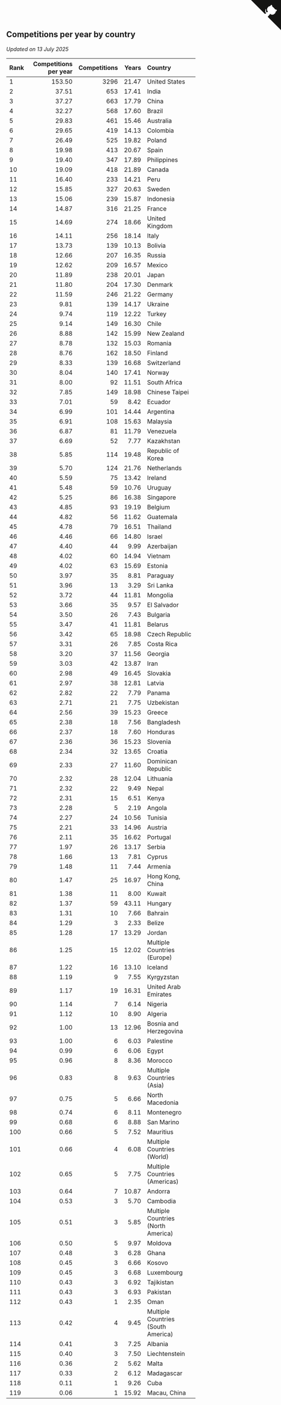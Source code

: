 ## Competitions per year by country

*Updated on 13 July 2025*

| Rank | Competitions per year | Competitions | Years | Country |
| :--- | ---: | ---: | ---: | :--- |
| 1 | 153.50 | 3296 | 21.47 | United States |
| 2 | 37.51 | 653 | 17.41 | India |
| 3 | 37.27 | 663 | 17.79 | China |
| 4 | 32.27 | 568 | 17.60 | Brazil |
| 5 | 29.83 | 461 | 15.46 | Australia |
| 6 | 29.65 | 419 | 14.13 | Colombia |
| 7 | 26.49 | 525 | 19.82 | Poland |
| 8 | 19.98 | 413 | 20.67 | Spain |
| 9 | 19.40 | 347 | 17.89 | Philippines |
| 10 | 19.09 | 418 | 21.89 | Canada |
| 11 | 16.40 | 233 | 14.21 | Peru |
| 12 | 15.85 | 327 | 20.63 | Sweden |
| 13 | 15.06 | 239 | 15.87 | Indonesia |
| 14 | 14.87 | 316 | 21.25 | France |
| 15 | 14.69 | 274 | 18.66 | United Kingdom |
| 16 | 14.11 | 256 | 18.14 | Italy |
| 17 | 13.73 | 139 | 10.13 | Bolivia |
| 18 | 12.66 | 207 | 16.35 | Russia |
| 19 | 12.62 | 209 | 16.57 | Mexico |
| 20 | 11.89 | 238 | 20.01 | Japan |
| 21 | 11.80 | 204 | 17.30 | Denmark |
| 22 | 11.59 | 246 | 21.22 | Germany |
| 23 | 9.81 | 139 | 14.17 | Ukraine |
| 24 | 9.74 | 119 | 12.22 | Turkey |
| 25 | 9.14 | 149 | 16.30 | Chile |
| 26 | 8.88 | 142 | 15.99 | New Zealand |
| 27 | 8.78 | 132 | 15.03 | Romania |
| 28 | 8.76 | 162 | 18.50 | Finland |
| 29 | 8.33 | 139 | 16.68 | Switzerland |
| 30 | 8.04 | 140 | 17.41 | Norway |
| 31 | 8.00 | 92 | 11.51 | South Africa |
| 32 | 7.85 | 149 | 18.98 | Chinese Taipei |
| 33 | 7.01 | 59 | 8.42 | Ecuador |
| 34 | 6.99 | 101 | 14.44 | Argentina |
| 35 | 6.91 | 108 | 15.63 | Malaysia |
| 36 | 6.87 | 81 | 11.79 | Venezuela |
| 37 | 6.69 | 52 | 7.77 | Kazakhstan |
| 38 | 5.85 | 114 | 19.48 | Republic of Korea |
| 39 | 5.70 | 124 | 21.76 | Netherlands |
| 40 | 5.59 | 75 | 13.42 | Ireland |
| 41 | 5.48 | 59 | 10.76 | Uruguay |
| 42 | 5.25 | 86 | 16.38 | Singapore |
| 43 | 4.85 | 93 | 19.19 | Belgium |
| 44 | 4.82 | 56 | 11.62 | Guatemala |
| 45 | 4.78 | 79 | 16.51 | Thailand |
| 46 | 4.46 | 66 | 14.80 | Israel |
| 47 | 4.40 | 44 | 9.99 | Azerbaijan |
| 48 | 4.02 | 60 | 14.94 | Vietnam |
| 49 | 4.02 | 63 | 15.69 | Estonia |
| 50 | 3.97 | 35 | 8.81 | Paraguay |
| 51 | 3.96 | 13 | 3.29 | Sri Lanka |
| 52 | 3.72 | 44 | 11.81 | Mongolia |
| 53 | 3.66 | 35 | 9.57 | El Salvador |
| 54 | 3.50 | 26 | 7.43 | Bulgaria |
| 55 | 3.47 | 41 | 11.81 | Belarus |
| 56 | 3.42 | 65 | 18.98 | Czech Republic |
| 57 | 3.31 | 26 | 7.85 | Costa Rica |
| 58 | 3.20 | 37 | 11.56 | Georgia |
| 59 | 3.03 | 42 | 13.87 | Iran |
| 60 | 2.98 | 49 | 16.45 | Slovakia |
| 61 | 2.97 | 38 | 12.81 | Latvia |
| 62 | 2.82 | 22 | 7.79 | Panama |
| 63 | 2.71 | 21 | 7.75 | Uzbekistan |
| 64 | 2.56 | 39 | 15.23 | Greece |
| 65 | 2.38 | 18 | 7.56 | Bangladesh |
| 66 | 2.37 | 18 | 7.60 | Honduras |
| 67 | 2.36 | 36 | 15.23 | Slovenia |
| 68 | 2.34 | 32 | 13.65 | Croatia |
| 69 | 2.33 | 27 | 11.60 | Dominican Republic |
| 70 | 2.32 | 28 | 12.04 | Lithuania |
| 71 | 2.32 | 22 | 9.49 | Nepal |
| 72 | 2.31 | 15 | 6.51 | Kenya |
| 73 | 2.28 | 5 | 2.19 | Angola |
| 74 | 2.27 | 24 | 10.56 | Tunisia |
| 75 | 2.21 | 33 | 14.96 | Austria |
| 76 | 2.11 | 35 | 16.62 | Portugal |
| 77 | 1.97 | 26 | 13.17 | Serbia |
| 78 | 1.66 | 13 | 7.81 | Cyprus |
| 79 | 1.48 | 11 | 7.44 | Armenia |
| 80 | 1.47 | 25 | 16.97 | Hong Kong, China |
| 81 | 1.38 | 11 | 8.00 | Kuwait |
| 82 | 1.37 | 59 | 43.11 | Hungary |
| 83 | 1.31 | 10 | 7.66 | Bahrain |
| 84 | 1.29 | 3 | 2.33 | Belize |
| 85 | 1.28 | 17 | 13.29 | Jordan |
| 86 | 1.25 | 15 | 12.02 | Multiple Countries (Europe) |
| 87 | 1.22 | 16 | 13.10 | Iceland |
| 88 | 1.19 | 9 | 7.55 | Kyrgyzstan |
| 89 | 1.17 | 19 | 16.31 | United Arab Emirates |
| 90 | 1.14 | 7 | 6.14 | Nigeria |
| 91 | 1.12 | 10 | 8.90 | Algeria |
| 92 | 1.00 | 13 | 12.96 | Bosnia and Herzegovina |
| 93 | 1.00 | 6 | 6.03 | Palestine |
| 94 | 0.99 | 6 | 6.06 | Egypt |
| 95 | 0.96 | 8 | 8.36 | Morocco |
| 96 | 0.83 | 8 | 9.63 | Multiple Countries (Asia) |
| 97 | 0.75 | 5 | 6.66 | North Macedonia |
| 98 | 0.74 | 6 | 8.11 | Montenegro |
| 99 | 0.68 | 6 | 8.88 | San Marino |
| 100 | 0.66 | 5 | 7.52 | Mauritius |
| 101 | 0.66 | 4 | 6.08 | Multiple Countries (World) |
| 102 | 0.65 | 5 | 7.75 | Multiple Countries (Americas) |
| 103 | 0.64 | 7 | 10.87 | Andorra |
| 104 | 0.53 | 3 | 5.70 | Cambodia |
| 105 | 0.51 | 3 | 5.85 | Multiple Countries (North America) |
| 106 | 0.50 | 5 | 9.97 | Moldova |
| 107 | 0.48 | 3 | 6.28 | Ghana |
| 108 | 0.45 | 3 | 6.66 | Kosovo |
| 109 | 0.45 | 3 | 6.68 | Luxembourg |
| 110 | 0.43 | 3 | 6.92 | Tajikistan |
| 111 | 0.43 | 3 | 6.93 | Pakistan |
| 112 | 0.43 | 1 | 2.35 | Oman |
| 113 | 0.42 | 4 | 9.45 | Multiple Countries (South America) |
| 114 | 0.41 | 3 | 7.25 | Albania |
| 115 | 0.40 | 3 | 7.50 | Liechtenstein |
| 116 | 0.36 | 2 | 5.62 | Malta |
| 117 | 0.33 | 2 | 6.12 | Madagascar |
| 118 | 0.11 | 1 | 9.26 | Cuba |
| 119 | 0.06 | 1 | 15.92 | Macau, China |


<a href="https://github.com/JustinTimeCuber/wca_statistics" class="github-corner" aria-label="View source on Github"><svg width="80" height="80" viewBox="0 0 250 250" style="fill:#151513; color:#fff; position: absolute; top: 0; border: 0; right: 0;" aria-hidden="true"><path d="M0,0 L115,115 L130,115 L142,142 L250,250 L250,0 Z"></path><path d="M128.3,109.0 C113.8,99.7 119.0,89.6 119.0,89.6 C122.0,82.7 120.5,78.6 120.5,78.6 C119.2,72.0 123.4,76.3 123.4,76.3 C127.3,80.9 125.5,87.3 125.5,87.3 C122.9,97.6 130.6,101.9 134.4,103.2" fill="currentColor" style="transform-origin: 130px 106px;" class="octo-arm"></path><path d="M115.0,115.0 C114.9,115.1 118.7,116.5 119.8,115.4 L133.7,101.6 C136.9,99.2 139.9,98.4 142.2,98.6 C133.8,88.0 127.5,74.4 143.8,58.0 C148.5,53.4 154.0,51.2 159.7,51.0 C160.3,49.4 163.2,43.6 171.4,40.1 C171.4,40.1 176.1,42.5 178.8,56.2 C183.1,58.6 187.2,61.8 190.9,65.4 C194.5,69.0 197.7,73.2 200.1,77.6 C213.8,80.2 216.3,84.9 216.3,84.9 C212.7,93.1 206.9,96.0 205.4,96.6 C205.1,102.4 203.0,107.8 198.3,112.5 C181.9,128.9 168.3,122.5 157.7,114.1 C157.9,116.9 156.7,120.9 152.7,124.9 L141.0,136.5 C139.8,137.7 141.6,141.9 141.8,141.8 Z" fill="currentColor" class="octo-body"></path></svg></a><style>.github-corner:hover .octo-arm{animation:octocat-wave 560ms ease-in-out}@keyframes octocat-wave{0%,100%{transform:rotate(0)}20%,60%{transform:rotate(-25deg)}40%,80%{transform:rotate(10deg)}}@media (max-width:500px){.github-corner:hover .octo-arm{animation:none}.github-corner .octo-arm{animation:octocat-wave 560ms ease-in-out}}</style>
